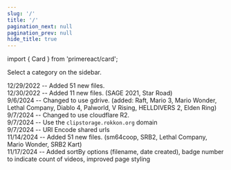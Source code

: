 ```yaml
---
slug: '/'
title: '/'
pagination_next: null
pagination_prev: null
hide_title: true
---
```


import { Card } from 'primereact/card';

<Card>
    Select a category on the sidebar.
</Card>

12/29/2022 -- Added 51 new files.  
12/30/2022 -- Added 11 new files. (SAGE 2021, Star Road)  
9/6/2024 -- Changed to use gdrive. (added: Raft, Mario 3, Mario Wonder, Lethal Company, Diablo 4, Palworld, V Rising, HELLDIVERS 2, Elden Ring)  
9/7/2024 -- Changed to use cloudflare R2.  
9/7/2024 -- Use the `clipstorage.rokkon.org` domain  
9/7/2024 -- URI Encode shared urls  
11/14/2024 -- Added 51 new files. (sm64coop, SRB2, Lethal Company, Mario Wonder, SRB2 Kart)  
11/17/2024 -- Added sortBy options (filename, date created), badge number to indicate count of videos, improved page styling